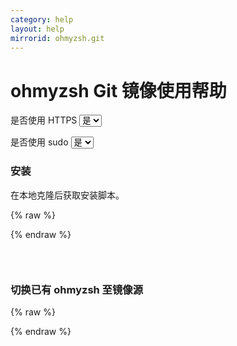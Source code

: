 ```yaml
---
category: help
layout: help
mirrorid: ohmyzsh.git
---
```


# ohmyzsh Git 镜像使用帮助

<form class="form-inline">
<div class="form-group">
	<label>是否使用 HTTPS</label>
	<select id="http-select" class="form-control content-select" data-target="#content-0,#content-1">
	  <option data-http_protocol="https://" selected>是</option>
	  <option data-http_protocol="http://">否</option>
	</select>
</div>
</form>


<form class="form-inline">
<div class="form-group">
	<label>是否使用 sudo</label>
	<select id="sudo-select" class="form-control content-select" data-target="#content-0,#content-1">
	  <option data-sudo="sudo " data-sudoE="sudo -E " selected>是</option>
	  <option data-sudo="" data-sudoE="">否</option>
	</select>
</div>
</form>



### 安装

在本地克隆后获取安装脚本。



{% raw %}
<script id="template-0" type="x-tmpl-markup">
git clone {{http_protocol}}{{mirror}}
cd ohmyzsh/tools
REMOTE={{http_protocol}}{{mirror}} sh install.sh
</script>
{% endraw %}

<p></p>

<pre>
<code id="content-0" class="language-bash" data-template="#template-0" data-select="#http-select,#sudo-select">
</code>
</pre>


### 切换已有 ohmyzsh 至镜像源



{% raw %}
<script id="template-1" type="x-tmpl-markup">
git -C $ZSH remote set-url origin {{http_protocol}}{{mirror}}
git -C $ZSH pull
</script>
{% endraw %}

<p></p>

<pre>
<code id="content-1" class="language-bash" data-template="#template-1" data-select="#http-select,#sudo-select">
</code>
</pre>


